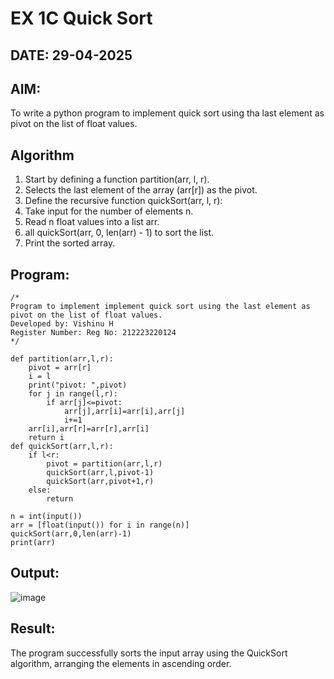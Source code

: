 # EX 1C Quick Sort
## DATE: 29-04-2025
## AIM:
To write a python program to implement quick sort using tha last element as pivot on the list of float values.

## Algorithm
1. Start by defining a function partition(arr, l, r).
2. Selects the last element of the array (arr[r]) as the pivot.
3. Define the recursive function quickSort(arr, l, r):
4. Take input for the number of elements n.
5. Read n float values into a list arr. 
6. all quickSort(arr, 0, len(arr) - 1) to sort the list.
7. Print the sorted array.

## Program:
```
/*
Program to implement implement quick sort using the last element as pivot on the list of float values.
Developed by: Vishinu H
Register Number: Reg No: 212223220124 
*/

def partition(arr,l,r):
    pivot = arr[r]
    i = l
    print("pivot: ",pivot)
    for j in range(l,r):
        if arr[j]<=pivot:
            arr[j],arr[i]=arr[i],arr[j]
            i+=1
    arr[i],arr[r]=arr[r],arr[i]
    return i
def quickSort(arr,l,r):
    if l<r:
        pivot = partition(arr,l,r)
        quickSort(arr,l,pivot-1)
        quickSort(arr,pivot+1,r)
    else:
        return
    
n = int(input())
arr = [float(input()) for i in range(n)]
quickSort(arr,0,len(arr)-1)
print(arr)
```

## Output:
![image](https://github.com/user-attachments/assets/571c1480-ad99-4b73-9789-aa60c2946d09)



## Result:
The program successfully sorts the input array using the QuickSort algorithm, arranging the elements in ascending order.
